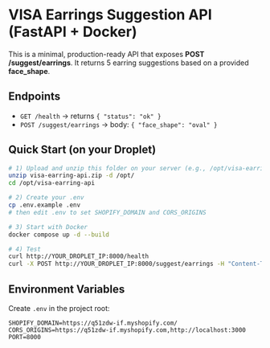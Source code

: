 # VISA Earrings Suggestion API (FastAPI + Docker)

This is a minimal, production-ready API that exposes **POST /suggest/earrings**.
It returns 5 earring suggestions based on a provided **face_shape**.

## Endpoints
- `GET /health` → returns `{ "status": "ok" }`
- `POST /suggest/earrings` → body: `{ "face_shape": "oval" }`

## Quick Start (on your Droplet)
```bash
# 1) Upload and unzip this folder on your server (e.g., /opt/visa-earring-api)
unzip visa-earring-api.zip -d /opt/
cd /opt/visa-earring-api

# 2) Create your .env
cp .env.example .env
# then edit .env to set SHOPIFY_DOMAIN and CORS_ORIGINS

# 3) Start with Docker
docker compose up -d --build

# 4) Test
curl http://YOUR_DROPLET_IP:8000/health
curl -X POST http://YOUR_DROPLET_IP:8000/suggest/earrings -H "Content-Type: application/json" -d '{"face_shape":"oval"}'
```

## Environment Variables
Create `.env` in the project root:
```
SHOPIFY_DOMAIN=https://q51zdw-if.myshopify.com/
CORS_ORIGINS=https://q51zdw-if.myshopify.com,http://localhost:3000
PORT=8000
```